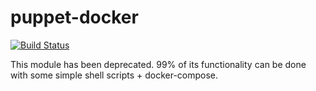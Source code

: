 # puppet-docker

[![Build Status](https://travis-ci.org/teneleven/puppet-docker.svg?branch=master)](https://travis-ci.org/teneleven/puppet-docker)

This module has been deprecated. 99% of its functionality can be done with some simple shell scripts + docker-compose.
